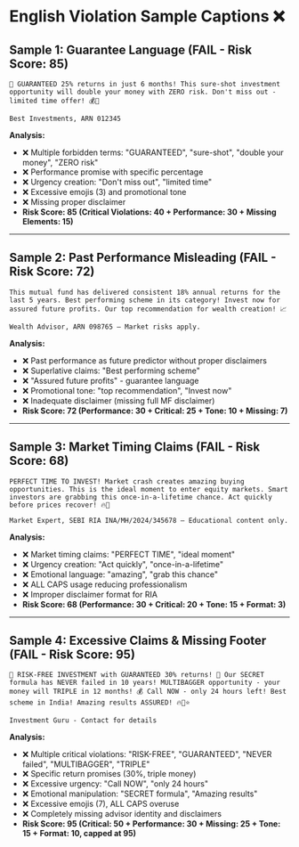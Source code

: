 # English Violation Sample Captions ❌

## Sample 1: Guarantee Language (FAIL - Risk Score: 85)
```
🚀 GUARANTEED 25% returns in just 6 months! This sure-shot investment opportunity will double your money with ZERO risk. Don't miss out - limited time offer! 💰🎯

Best Investments, ARN 012345
```

**Analysis:**
- ❌ Multiple forbidden terms: "GUARANTEED", "sure-shot", "double your money", "ZERO risk"
- ❌ Performance promise with specific percentage
- ❌ Urgency creation: "Don't miss out", "limited time"
- ❌ Excessive emojis (3) and promotional tone
- ❌ Missing proper disclaimer
- **Risk Score: 85 (Critical Violations: 40 + Performance: 30 + Missing Elements: 15)**

---

## Sample 2: Past Performance Misleading (FAIL - Risk Score: 72)
```
This mutual fund has delivered consistent 18% annual returns for the last 5 years. Best performing scheme in its category! Invest now for assured future profits. Our top recommendation for wealth creation! 📈

Wealth Advisor, ARN 098765 — Market risks apply.
```

**Analysis:**
- ❌ Past performance as future predictor without proper disclaimers
- ❌ Superlative claims: "Best performing scheme"
- ❌ "Assured future profits" - guarantee language
- ❌ Promotional tone: "top recommendation", "Invest now"
- ❌ Inadequate disclaimer (missing full MF disclaimer)
- **Risk Score: 72 (Performance: 30 + Critical: 25 + Tone: 10 + Missing: 7)**

---

## Sample 3: Market Timing Claims (FAIL - Risk Score: 68)
```
PERFECT TIME TO INVEST! Market crash creates amazing buying opportunities. This is the ideal moment to enter equity markets. Smart investors are grabbing this once-in-a-lifetime chance. Act quickly before prices recover! 🔥💪

Market Expert, SEBI RIA INA/MH/2024/345678 — Educational content only.
```

**Analysis:**
- ❌ Market timing claims: "PERFECT TIME", "ideal moment"
- ❌ Urgency creation: "Act quickly", "once-in-a-lifetime"
- ❌ Emotional language: "amazing", "grab this chance"
- ❌ ALL CAPS usage reducing professionalism
- ❌ Improper disclaimer format for RIA
- **Risk Score: 68 (Performance: 30 + Critical: 20 + Tone: 15 + Format: 3)**

---

## Sample 4: Excessive Claims & Missing Footer (FAIL - Risk Score: 95)
```
🎯 RISK-FREE INVESTMENT with GUARANTEED 30% returns! 🚀 Our SECRET formula has NEVER failed in 10 years! MULTIBAGGER opportunity - your money will TRIPLE in 12 months! 💰 Call NOW - only 24 hours left! Best scheme in India! Amazing results ASSURED! 🔥💪⭐

Investment Guru - Contact for details
```

**Analysis:**
- ❌ Multiple critical violations: "RISK-FREE", "GUARANTEED", "NEVER failed", "MULTIBAGGER", "TRIPLE"
- ❌ Specific return promises (30%, triple money)
- ❌ Excessive urgency: "Call NOW", "only 24 hours"
- ❌ Emotional manipulation: "SECRET formula", "Amazing results"
- ❌ Excessive emojis (7), ALL CAPS overuse
- ❌ Completely missing advisor identity and disclaimers
- **Risk Score: 95 (Critical: 50 + Performance: 30 + Missing: 25 + Tone: 15 + Format: 10, capped at 95)**
